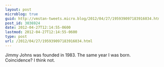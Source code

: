 ```yaml
---
layout: post
microblog: true
guid: http://vmstan-tweets.micro.blog/2012/04/27/195939097183916034.html
post_id: 3036924
date: 2012-04-27T12:14:55-0600
lastmod: 2012-04-27T12:14:55-0600
type: post
url: /2012/04/27/195939097183916034.html
---
```

Jimmy Johns was founded in 1983. The same year I was born. Coincidence? I think not.
